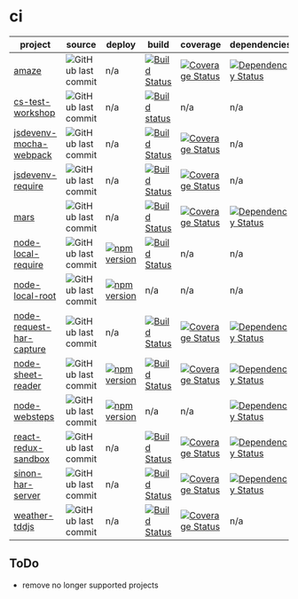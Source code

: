 ci
==


project | source | deploy | build | coverage | dependencies | devDependencies | platform | test | module 
------- | ----- | ----- | ----- | -------- | ------------ | --------------- | -------- | ---- | ------ 
[amaze](https://github.com/larsthorup/amaze) | ![GitHub last commit](https://img.shields.io/github/last-commit/larsthorup/amaze) | n/a | [![Build Status](https://travis-ci.org/larsthorup/amaze.png)](https://travis-ci.org/larsthorup/amaze) | [![Coverage Status](https://coveralls.io/repos/larsthorup/amaze/badge.png?branch=master)](https://coveralls.io/r/larsthorup/amaze?branch=master) | [![Dependency Status](https://david-dm.org/larsthorup/amaze.png)](https://david-dm.org/larsthorup/amaze#info=dependencies) | [![devDependency Status](https://david-dm.org/larsthorup/amaze/dev-status.png)](https://david-dm.org/larsthorup/amaze#info=devDependencies) | JavaScript | Mocha | RequireJS 
[cs-test-workshop](https://github.com/larsthorup/cs-test-workshop) | ![GitHub last commit](https://img.shields.io/github/last-commit/larsthorup/cs-test-workshop)  | n/a | [![Build status](https://ci.appveyor.com/api/projects/status/a9e8ogsrm9evw9oy?svg=true)](https://ci.appveyor.com/project/LarsThorup/cs-test-workshop) | n/a | n/a | n/a | .NET | MSTest | n/a
[jsdevenv-mocha-webpack](https://github.com/larsthorup/jsdevenv-mocha-webpack) | ![GitHub last commit](https://img.shields.io/github/last-commit/larsthorup/jsdevenv-mocha-webpack)  | n/a | [![Build Status](https://travis-ci.org/larsthorup/jsdevenv-mocha-webpack.png)](https://travis-ci.org/larsthorup/jsdevenv-mocha-webpack) | [![Coverage Status](https://coveralls.io/repos/larsthorup/jsdevenv-mocha-webpack/badge.png?branch=master)](https://coveralls.io/r/larsthorup/jsdevenv-mocha-webpack?branch=master) | n/a | [![devDependency Status](https://david-dm.org/larsthorup/jsdevenv-mocha-webpack/dev-status.png)](https://david-dm.org/larsthorup/jsdevenv-mocha-webpack#info=devDependencies)  | browser | Mocha | Webpack 
[jsdevenv-require](https://github.com/larsthorup/jsdevenv-require) | ![GitHub last commit](https://img.shields.io/github/last-commit/larsthorup/jsdevenv-require)  | n/a | [![Build Status](https://travis-ci.org/larsthorup/jsdevenv-require.png)](https://travis-ci.org/larsthorup/jsdevenv-require) | [![Coverage Status](https://coveralls.io/repos/larsthorup/jsdevenv-require/badge.png?branch=master)](https://coveralls.io/r/larsthorup/jsdevenv-require?branch=master) | n/a | [![devDependency Status](https://david-dm.org/larsthorup/jsdevenv-require/dev-status.png)](https://david-dm.org/larsthorup/jsdevenv-require#info=devDependencies) | browser | Mocha | RequireJS 
[mars](https://github.com/larsthorup/mars) | ![GitHub last commit](https://img.shields.io/github/last-commit/larsthorup/mars) | n/a | [![Build Status](https://travis-ci.org/larsthorup/mars.png)](https://travis-ci.org/larsthorup/mars) | [![Coverage Status](https://coveralls.io/repos/larsthorup/mars/badge.png?branch=master)](https://coveralls.io/r/larsthorup/mars?branch=master) | [![Dependency Status](https://david-dm.org/larsthorup/mars.png)](https://david-dm.org/larsthorup/mars#info=dependencies) | [![devDependency Status](https://david-dm.org/larsthorup/mars/dev-status.png)](https://david-dm.org/larsthorup/mars#info=devDependencies) | NodeJS | Mocha | n/a 
[node-local-require](https://github.com/larsthorup/node-local-require) | ![GitHub last commit](https://img.shields.io/github/last-commit/larsthorup/node-local-require) | [![npm version](https://badge.fury.io/js/%40larsthorup%2Flocal.svg)](https://www.npmjs.com/package/@larsthorup/local) | [![Build Status](https://travis-ci.org/larsthorup/node-local-require.png)](https://travis-ci.org/larsthorup/node-local-require) | n/a | n/a | n/a | NodeJS | Mocha | CommonJS
[node-local-root](https://github.com/larsthorup/node-local-root) | ![GitHub last commit](https://img.shields.io/github/last-commit/larsthorup/node-local-root) | [![npm version](https://badge.fury.io/js/%40larsthorup%2Froot.svg)](https://www.npmjs.com/package/@larsthorup/root) | n/a | n/a | n/a | n/a | NodeJS | n/a | CommonJS
[node-request-har-capture](https://github.com/larsthorup/node-request-har-capture)  | ![GitHub last commit](https://img.shields.io/github/last-commit/larsthorup/node-request-har-capture) | n/a | [![Build Status](https://travis-ci.org/larsthorup/node-request-har-capture.png)](https://travis-ci.org/larsthorup/node-request-har-capture) | [![Coverage Status](https://coveralls.io/repos/larsthorup/node-request-har-capture/badge.png?branch=master&service=github)](https://coveralls.io/github/larsthorup/node-request-har-capture?branch=master) | [![Dependency Status](https://david-dm.org/larsthorup/node-request-har-capture.png)](https://david-dm.org/larsthorup/node-request-har-capture#info=dependencies) | [![devDependency Status](https://david-dm.org/larsthorup/node-request-har-capture/dev-status.png)](https://david-dm.org/larsthorup/node-request-har-capture#info=devDependencies) | NodeJS | Mocha | CommonJS
[node-sheet-reader](https://github.com/larsthorup/node-sheet-reader) | ![GitHub last commit](https://img.shields.io/github/last-commit/larsthorup/node-sheet-reader) | [![npm version](https://badge.fury.io/js/sheet-reader.svg)](https://www.npmjs.com/package/sheet-reader) | [![Build Status](https://travis-ci.org/larsthorup/node-sheet-reader.png)](https://travis-ci.org/larsthorup/node-sheet-reader) | [![Coverage Status](https://coveralls.io/repos/larsthorup/node-sheet-reader/badge.png?branch=master&service=github)](https://coveralls.io/github/larsthorup/node-sheet-reader?branch=master) | [![Dependency Status](https://david-dm.org/larsthorup/node-sheet-reader.png)](https://david-dm.org/larsthorup/node-sheet-reader#info=dependencies) | [![devDependency Status](https://david-dm.org/larsthorup/node-sheet-reader/dev-status.png)](https://david-dm.org/larsthorup/node-sheet-reader#info=devDependencies) | NodeJS | Mocha | CommonJS
[node-websteps](https://github.com/larsthorup/node-websteps) | ![GitHub last commit](https://img.shields.io/github/last-commit/larsthorup/node-websteps) | [![npm version](https://badge.fury.io/js/websteps.svg)](https://www.npmjs.com/package/websteps) | n/a | n/a | [![Dependency Status](https://david-dm.org/larsthorup/node-websteps.png)](https://david-dm.org/larsthorup/node-websteps#info=dependencies) | [![devDependency Status](https://david-dm.org/larsthorup/node-websteps/dev-status.png)](https://david-dm.org/larsthorup/node-websteps#info=devDependencies) | NodeJS | Mocha | CommonJS
[react-redux-sandbox](https://github.com/larsthorup/react-redux-sandbox)  | ![GitHub last commit](https://img.shields.io/github/last-commit/larsthorup/react-redux-sandbox) | n/a | [![Build Status](https://travis-ci.org/larsthorup/react-redux-sandbox.png)](https://travis-ci.org/larsthorup/react-redux-sandbox) | [![Coverage Status](https://coveralls.io/repos/larsthorup/react-redux-sandbox/badge.png?branch=master)](https://coveralls.io/r/larsthorup/react-redux-sandbox?branch=master) | [![Dependency Status](https://david-dm.org/larsthorup/react-redux-sandbox.png)](https://david-dm.org/larsthorup/react-redux-sandbox#info=dependencies) | [![devDependency Status](https://david-dm.org/larsthorup/react-redux-sandbox/dev-status.png)](https://david-dm.org/larsthorup/react-redux-sandbox#info=devDependencies) | JavaScript | Mocha | Webpack 
[sinon-har-server](https://github.com/larsthorup/sinon-har-server)  | ![GitHub last commit](https://img.shields.io/github/last-commit/larsthorup/sinon-har-server) | n/a | [![Build Status](https://travis-ci.org/larsthorup/sinon-har-server.png)](https://travis-ci.org/larsthorup/sinon-har-server) | [![Coverage Status](https://coveralls.io/repos/larsthorup/sinon-har-server/badge.png?branch=master&service=github)](https://coveralls.io/github/larsthorup/sinon-har-server?branch=master) | [![Dependency Status](https://david-dm.org/larsthorup/sinon-har-server.png)](https://david-dm.org/larsthorup/sinon-har-server#info=dependencies) | [![devDependency Status](https://david-dm.org/larsthorup/sinon-har-server/dev-status.png)](https://david-dm.org/larsthorup/sinon-har-server#info=devDependencies) | Browser | Mocha | UMD
[weather-tddjs](https://github.com/larsthorup/weather-tddjs) | ![GitHub last commit](https://img.shields.io/github/last-commit/larsthorup/weather-tddjs) | n/a | [![Build Status](https://travis-ci.org/larsthorup/weather-tddjs.png)](https://travis-ci.org/larsthorup/weather-tddjs) | [![Coverage Status](https://coveralls.io/repos/larsthorup/weather-tddjs/badge.png?branch=master)](https://coveralls.io/r/larsthorup/weather-tddjs?branch=master) | n/a | [![devDependency Status](https://david-dm.org/larsthorup/weather-tddjs/dev-status.png)](https://david-dm.org/larsthorup/weather-tddjs#info=devDependencies) | browser | Jasmine | &lt;script&gt;

## ToDo

- remove no longer supported projects

